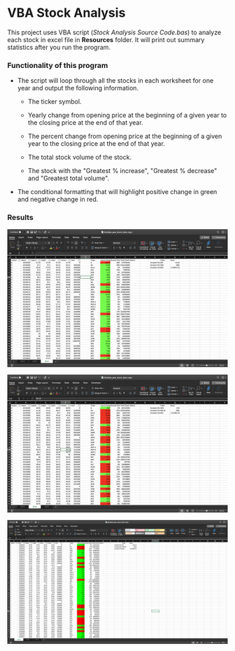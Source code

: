 # VBA Stock Analysis

This project uses VBA script (_Stock Analysis Source Code.bas_) to analyze each stock in excel file in **Resources** folder.
It will print out summary statistics after you run the program. 

### **Functionality of this program**
* The script will loop through all the stocks in each worksheet for one year and output the following information.

   * The ticker symbol.

   * Yearly change from opening price at the beginning of a given year to the closing price at the end of that year.

   * The percent change from opening price at the beginning of a given year to the closing price at the end of that year.

   * The total stock volume of the stock.

   * The stock with the "Greatest % increase", "Greatest % decrease" and "Greatest total volume". 

 * The conditional formatting that will highlight positive change in green and negative change in red.

### **Results**
![2014_Stock_Analysis](Images/2014_Stock_Analysis.png)

![2015_Stock_Analysis](Images/2015_Stock_Analysis.png)

![2016_Stock_Analysis](Images/2016_Stock_Analysis.png)